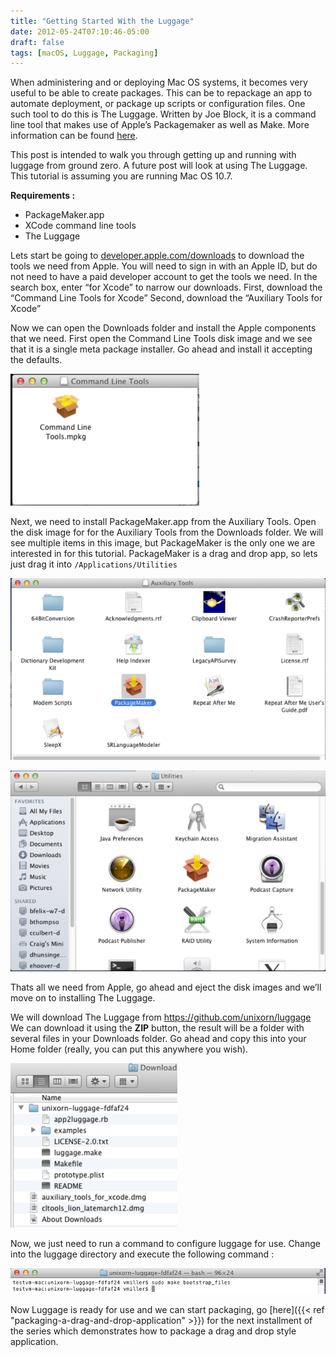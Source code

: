 ```yaml
---
title: "Getting Started With the Luggage"
date: 2012-05-24T07:10:46-05:00
draft: false
tags: [macOS, Luggage, Packaging]
---
```


When administering and or deploying Mac OS systems, it becomes very useful to be able to create packages.  This can be to repackage an app to automate deployment, or package up scripts or configuration files.  One such tool to do this is The Luggage.  Written by Joe Block, it is a command line tool that makes use of Apple’s Packagemaker as well as Make.  More information can be found [here](http://luggage.apesseekingknowledge.net/).

This post is intended to walk you through getting up and running with luggage from ground zero.  A future post will look at using The Luggage.  This tutorial is assuming you are running Mac OS 10.7.

**Requirements :**
* PackageMaker.app
* XCode command line tools
* The Luggage

Lets start be going to [developer.apple.com/downloads](https://developer.apple.com/downloads) to download the tools we need from Apple.  You will need to sign in with an Apple ID, but do not need to have a paid developer account to get the tools we need.  In the search box, enter “for Xcode” to narrow our downloads.  First, download the “Command Line Tools for Xcode”   Second, download the “Auxiliary Tools for Xcode”

Now we can open the Downloads folder and install the Apple components that we need.  First open the Command Line Tools disk image and we see that it is a single meta package installer.  Go ahead and install it accepting the defaults.

![Command Line Tools](CommandLineTools.png "Downloaded Commannd Line Tools Package")

Next, we need to install PackageMaker.app from the Auxiliary Tools.  Open the disk image for for the Auxiliary Tools from the Downloads folder.  We will see multiple items in this image, but PackageMaker is the only one we are interested in for this tutorial.  PackageMaker is a drag and drop app, so lets just drag it into `/Applications/Utilities`

![Auxiliary Tools](AuxiliaryTools.png "Auxiliary Tools")

![Utilities Folder](Utilities.png "Utilities Folder")

Thats all we need from Apple, go ahead and eject the disk images and we’ll move on to installing The Luggage.

We will download The Luggage from https://github.com/unixorn/luggage  We can download it using the **ZIP** button, the result will be a folder with several files in your Downloads folder.  Go ahead and copy this into your Home folder (really, you can put this anywhere you wish).

![Luggage Files](LuggageFiles.png "Expanded Luggage files shown in Downloads folder")

Now, we just need to run a command to configure luggage for use.  Change into the luggage directory and execute the following command :

![Make Bootstrap](Make.png "Image Showing make boostrap_files command")

Now Luggage is ready for use and we can start packaging, go [here]({{< ref "packaging-a-drag-and-drop-application" >}}) for the next installment of the series which demonstrates how to package a drag and drop style application.
